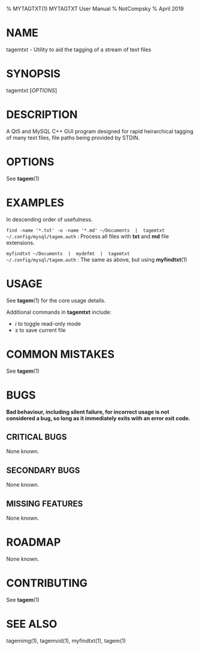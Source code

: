 % MYTAGTXT(1) MYTAGTXT User Manual
% NotCompsky
% April 2019

# NAME

tagemtxt - Utility to aid the tagging of a stream of text files

# SYNOPSIS

tagemtxt [*OPTIONS*]

# DESCRIPTION

A Qt5 and MySQL C++ GUI program designed for rapid heirarchical tagging of many text files, file paths being provided by STDIN.

# OPTIONS

See **tagem**(1)

# EXAMPLES

In descending order of usefulness.

`find -name '*.txt' -o -name '*.md' ~/Documents  |  tagemtxt ~/.config/mysql/tagem.auth`
:   Process all files with **txt** and **md** file extensions.

`myfindtxt ~/Documents  |  mydefmt  |  tagemtxt ~/.config/mysql/tagem.auth`
:   The same as above, but using **myfindtxt**(1)

# USAGE

See **tagem**(1) for the core usage details.

Additional commands in **tagemtxt** include:

* *i* to toggle read-only mode
* *s* to save current file

# COMMON MISTAKES

See **tagem**(1)

# BUGS

**Bad behaviour, including silent failure, for incorrect usage is not considered a bug, so long as it immediately exits with an error exit code.**

## CRITICAL BUGS

None known.

## SECONDARY BUGS

None known.

## MISSING FEATURES

None known.

# ROADMAP

None known.

# CONTRIBUTING

See **tagem**(1)

# SEE ALSO
tagemimg(1), tagemvid(1), myfindtxt(1), tagem(1)
